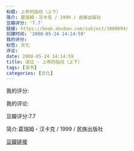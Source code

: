 ```yaml
---
标题: 上帝的指纹（上下）
简介: 葛瑞姆・汉卡克 / 1999 / 民族出版社
豆瓣评分: '7.7'
链接: https://book.douban.com/subject/1000694/
创建时间: '2008-05-24 14:14:59'
我的评分:
标签: 文化
评论:
date: 2008-05-24 14:14:59
title: 读过 - 上帝的指纹（上下）
tags: [读书]
categories: [文化]
---
```


我的评分:

我的评论:

豆瓣评分:7.7

简介:葛瑞姆・汉卡克 / 1999 / 民族出版社

[豆瓣链接](https://book.douban.com/subject/1000694/)

